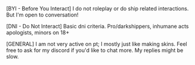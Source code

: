 [BYI - Before You Interact] I do not roleplay or do ship related interactions. But I'm open to conversation!

[DNI - Do Not Interact]
Basic dni criteria. Pro/darkshippers, inhumane acts apologists, minors on 18+

[GENERAL] 
I am not very active on pt; I mostly just like making skins. Feel free to ask for my discord if you'd like to chat more. My replies might be slow. 

